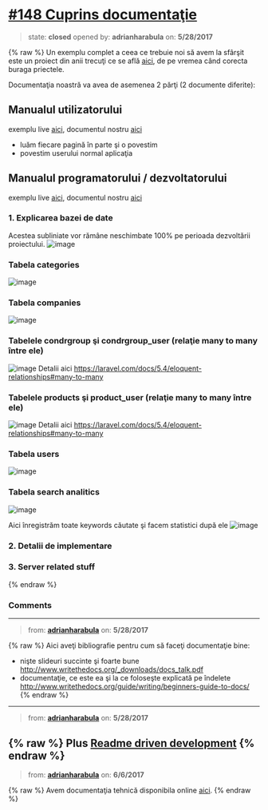 # [\#148 Cuprins documentaţie](https://github.com/adrianharabula/condr/issues/148)

> state: **closed** opened by: **adrianharabula** on: **5/28/2017**

{% raw %}
Un exemplu complet a ceea ce trebuie noi să avem la sfârşit este un proiect din anii trecuţi ce se află [aici](http://students.info.uaic.ro/~dordorut.calcai/), de pe vremea când corecta buraga priectele.

Documentaţia noastră va avea de asemenea 2 părţi (2 documente diferite):
## Manualul utilizatorului
exemplu live [aici](http://students.info.uaic.ro/~dordorut.calcai/BooM_user_manual.pdf), documentul nostru [aici](https://docs.google.com/document/d/1-VdK5yVuo_foDSJQWXrnwwmNm3sMfgaGezPBLMx7D2Q/edit?usp=sharing)
- luăm fiecare pagină în parte şi o povestim
- povestim userului normal aplicaţia

## Manualul programatorului / dezvoltatorului
exemplu live [aici](http://students.info.uaic.ro/~dordorut.calcai/Bookmark_manager.pdf), documentul nostru [aici](https://docs.google.com/document/d/1o9AnTvko5NSNbTVo24E3Fbt7IS2qEWFbfUTndgktVdU/edit)

### 1. Explicarea bazei de date
Acestea subliniate vor rămâne neschimbate 100% pe perioada dezvoltării proiectului.
![image](https://cloud.githubusercontent.com/assets/2271038/26527472/61e73f4e-439d-11e7-9e43-639b9bcafbd6.png)

### Tabela categories
![image](https://cloud.githubusercontent.com/assets/2271038/26527484/87ec63cc-439d-11e7-89bd-4aead50a0ba4.png)

### Tabela companies
![image](https://cloud.githubusercontent.com/assets/2271038/26527493/a8188d60-439d-11e7-8c40-35caabf7a4bb.png)

### Tabelele condrgroup şi condrgroup_user (relaţie many to many între ele)
![image](https://cloud.githubusercontent.com/assets/2271038/26527499/c10a10d2-439d-11e7-9b3d-7dc5ef4edf38.png)
Detalii aici https://laravel.com/docs/5.4/eloquent-relationships#many-to-many

### Tabelele products şi product_user (relaţie many to many între ele)
![image](https://cloud.githubusercontent.com/assets/2271038/26527503/dd110d8a-439d-11e7-8f57-4e653f540ba0.png)
Detalii aici https://laravel.com/docs/5.4/eloquent-relationships#many-to-many

### Tabela users
![image](https://cloud.githubusercontent.com/assets/2271038/26527506/f3065e9c-439d-11e7-9b2f-64c2b6dbdb43.png)
 
### Tabela search analitics
![image](https://cloud.githubusercontent.com/assets/2271038/26527509/0b41c0aa-439e-11e7-8958-b375710514f9.png)

Aici înregistrăm toate keywords căutate şi facem statistici după ele
![image](https://cloud.githubusercontent.com/assets/2271038/26527512/1a1fc8ce-439e-11e7-89c8-578a77b889da.png)

### 2. Detalii de implementare

### 3. Server related stuff
{% endraw %}


### Comments

---
> from: [**adrianharabula**](https://github.com/adrianharabula/condr/issues/148#issuecomment-304503299) on: **5/28/2017**

{% raw %}
Aici aveţi bibliografie pentru cum să faceţi documentaţie bine:
* nişte slideuri succinte şi foarte bune http://www.writethedocs.org/_downloads/docs_talk.pdf
* documentaţie, ce este ea şi la ce foloseşte explicată pe îndelete http://www.writethedocs.org/guide/writing/beginners-guide-to-docs/
{% endraw %}
---
> from: [**adrianharabula**](https://github.com/adrianharabula/condr/issues/148#issuecomment-304504503) on: **5/28/2017**

{% raw %}
Plus [Readme driven development](http://tom.preston-werner.com/2010/08/23/readme-driven-development.html)
{% endraw %}
---
> from: [**adrianharabula**](https://github.com/adrianharabula/condr/issues/148#issuecomment-306454281) on: **6/6/2017**

{% raw %}
Avem documentaţia tehnică disponibila online [aici](https://adrianharabula.gitbooks.io/condr/content/).
{% endraw %}
